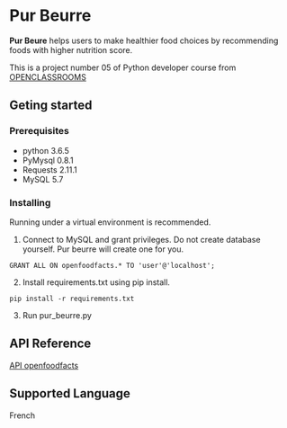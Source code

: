 # Pur Beurre

**Pur Beure** helps users to make healthier food choices by
recommending foods with higher nutrition score.

This is a project number 05 of Python developer course from
[OPENCLASSROOMS](https://openclassrooms.com/)

## Geting started

### Prerequisites
- python 3.6.5
- PyMysql 0.8.1
- Requests 2.11.1
- MySQL 5.7

### Installing
Running under a virtual environment is recommended.

1. Connect to MySQL and grant privileges.
   Do not create database yourself. Pur beurre will create one for you.
```Mysql
GRANT ALL ON openfoodfacts.* TO 'user'@'localhost';
```
2. Install requirements.txt using pip install.
```
pip install -r requirements.txt
```
3. Run pur_beurre.py

## API Reference
[API openfoodfacts](https://en.wiki.openfoodfacts.org/API)

## Supported Language
French
